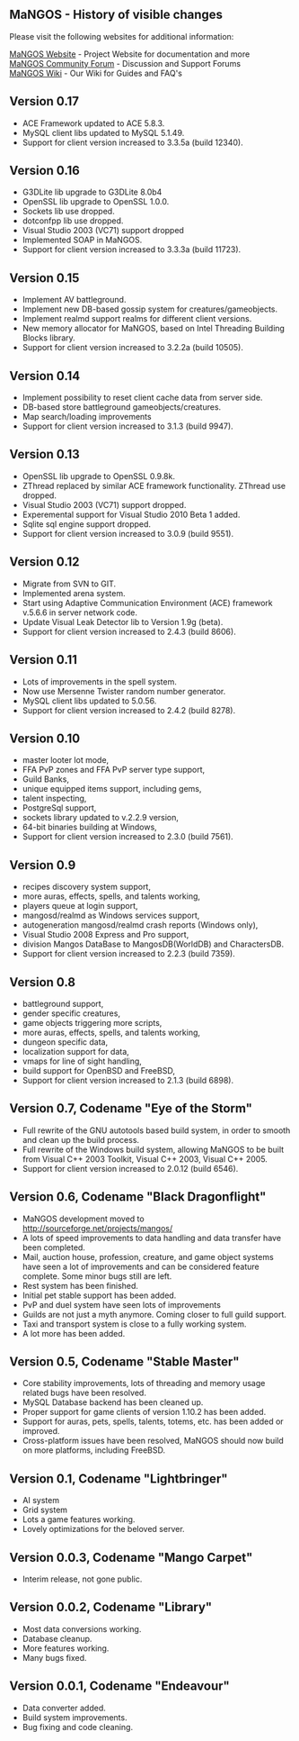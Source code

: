 MaNGOS - History of visible changes
-

Please visit the following websites for additional information:

[MaNGOS Website](http://getmangos.co.uk/ "website") - Project Website for documentation and more<br>
[MaNGOS Community Forum](http://community.getmangos.co.uk/ "Community Forum") - Discussion and Support Forums<br>
[MaNGOS Wiki](https://github.com/mangoswiki/wiki/ "Wiki") - Our Wiki for Guides and FAQ's


Version 0.17
-
 * ACE Framework updated to ACE 5.8.3.
 * MySQL client libs updated to MySQL 5.1.49.
 * Support for client version increased to 3.3.5a (build 12340).

Version 0.16
-
 * G3DLite lib upgrade to G3DLite 8.0b4
 * OpenSSL lib upgrade to OpenSSL 1.0.0.
 * Sockets lib use dropped.
 * dotconfpp lib use dropped.
 * Visual Studio 2003 (VC71) support dropped
 * Implemented SOAP in MaNGOS.
 * Support for client version increased to 3.3.3a (build 11723).

Version 0.15
-
 * Implement AV battleground.
 * Implement new DB-based gossip system for creatures/gameobjects.
 * Implement realmd support realms for different client versions.
 * New memory allocator for MaNGOS, based on Intel Threading Building Blocks library.
 * Support for client version increased to 3.2.2a (build 10505).

Version 0.14
-
 * Implement possibility to reset client cache data from server side.
 * DB-based store battleground gameobjects/creatures.
 * Map search/loading improvements
 * Support for client version increased to 3.1.3 (build 9947).

Version 0.13
-
 * OpenSSL lib upgrade to OpenSSL 0.9.8k.
 * ZThread replaced by similar ACE framework functionality. ZThread use dropped.
 * Visual Studio 2003 (VC71) support dropped.
 * Experemental support for Visual Studio 2010 Beta 1 added.
 * Sqlite sql engine support dropped.
 * Support for client version increased to 3.0.9 (build 9551).

Version 0.12
-
 * Migrate from SVN to GIT.
 * Implemented arena system.
 * Start using Adaptive Communication Environment (ACE) framework v.5.6.6 in server network code.
 * Update Visual Leak Detector lib to Version 1.9g (beta).
 * Support for client version increased to 2.4.3 (build 8606).

Version 0.11
-
 * Lots of improvements in the spell system.
 * Now use Mersenne Twister random number generator.
 * MySQL client libs updated to 5.0.56.
 * Support for client version increased to 2.4.2 (build 8278).

Version 0.10
-
 * master looter lot mode,
 * FFA PvP zones and FFA PvP server type support,
 * Guild Banks,
 * unique equipped items support, including gems,
 * talent inspecting,
 * PostgreSql support,
 * sockets library updated to v.2.2.9 version,
 * 64-bit binaries building at Windows,
 * Support for client version increased to 2.3.0 (build 7561).

Version 0.9
-
 * recipes discovery system support,
 * more auras, effects, spells, and talents working,
 * players queue at login support,
 * mangosd/realmd as Windows services support,
 * autogeneration mangosd/realmd crash reports (Windows only),
 * Visual Studio 2008 Express and Pro support,
 * division Mangos DataBase to MangosDB(WorldDB) and CharactersDB.
 * Support for client version increased to 2.2.3 (build 7359).

Version 0.8
-
 * battleground support,
 * gender specific creatures,
 * game objects triggering more scripts,
 * more auras, effects, spells, and talents working,
 * dungeon specific data,
 * localization support for data,
 * vmaps for line of sight handling,
 * build support for OpenBSD and FreeBSD,
 * Support for client version increased to 2.1.3 (build 6898).

Version 0.7, Codename "Eye of the Storm"
-
 * Full rewrite of the GNU autotools based build system, in order to
   smooth and clean up the build process.
 * Full rewrite of the Windows build system, allowing MaNGOS to be built
   from Visual C++ 2003 Toolkit, Visual C++ 2003, Visual C++ 2005.
 * Support for client version increased to 2.0.12 (build 6546).

Version 0.6, Codename "Black Dragonflight"
-
 * MaNGOS development moved to http://sourceforge.net/projects/mangos/
 * A lots of speed improvements to data handling and data transfer have been
   completed.
 * Mail, auction house, profession, creature, and game object systems have seen
   a lot of improvements and can be considered feature complete. Some minor bugs
   still are left.
 * Rest system has been finished.
 * Initial pet stable support has been added.
 * PvP and duel system have seen lots of improvements
 * Guilds are not just a myth anymore. Coming closer to full guild support.
 * Taxi and transport system is close to a fully working system.
 * A lot more has been added.

Version 0.5, Codename "Stable Master"
-
 * Core stability improvements, lots of threading and memory usage related
   bugs have been resolved.
 * MySQL Database backend has been cleaned up.
 * Proper support for game clients of version 1.10.2 has been added.
 * Support for auras, pets, spells, talents, totems, etc. has been added
   or improved.
 * Cross-platform issues have been resolved, MaNGOS should now build on
   more platforms, including FreeBSD.

Version 0.1, Codename "Lightbringer"
-
 * AI system
 * Grid system
 * Lots a game features working.
 * Lovely optimizations for the beloved server.

Version 0.0.3, Codename "Mango Carpet"
-
 * Interim release, not gone public.

Version 0.0.2, Codename "Library"
-
 * Most data conversions working.
 * Database cleanup.
 * More features working.
 * Many bugs fixed.

Version 0.0.1, Codename "Endeavour"
-
 * Data converter added.
 * Build system improvements.
 * Bug fixing and code cleaning.

